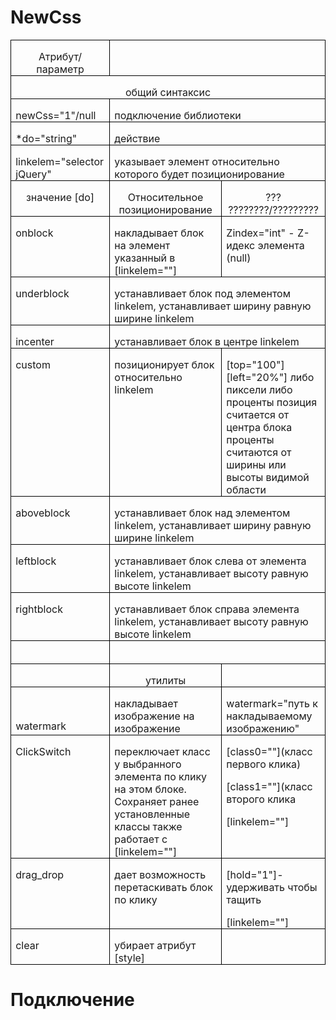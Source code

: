 # NewCss
<table class=MsoNormalTable border=0 cellspacing=0 cellpadding=0
style='border-collapse:collapse;mso-yfti-tbllook:1184;mso-padding-alt:0cm 0cm 0cm 0cm'>
<tr style='mso-yfti-irow:0;mso-yfti-firstrow:yes'>
	<td width=158 valign=top style='width:118.35pt;border:solid windowtext 1.0pt;
padding:0cm 5.4pt 0cm 5.4pt'>
		<p class=MsoNormal align=center style='margin-bottom:0cm;margin-bottom:.0001pt;
text-align:center;line-height:normal'>Атрибут/параметр</p>
	</td>
	<td width=465 colspan=2 valign=top style='width:348.9pt;border:solid windowtext 1.0pt;
border-left:none;padding:0cm 5.4pt 0cm 5.4pt'></td>
</tr>
<tr style='mso-yfti-irow:1'>
	<td width=623 colspan=3 valign=top style='width:467.25pt;border:solid windowtext 1.0pt;
border-top:none;padding:0cm 5.4pt 0cm 5.4pt'>
		<p class=MsoNormal align=center style='margin-bottom:0cm;margin-bottom:.0001pt;
text-align:center;line-height:normal'>общий синтаксис</p>
	</td>
</tr>
<tr style='mso-yfti-irow:2'>
	<td width=158 valign=top style='width:118.35pt;border:solid windowtext 1.0pt;
border-top:none;padding:0cm 5.4pt 0cm 5.4pt'>
		<p class=MsoNormal style='margin-bottom:0cm;margin-bottom:.0001pt;line-height:
normal'>newCss=&quot;1&quot;/<span lang=EN-US style='mso-ansi-language:EN-US'>null</span></p>
	</td>
	<td width=465 colspan=2 valign=top style='width:348.9pt;border-top:none;
border-left:none;border-bottom:solid windowtext 1.0pt;border-right:solid windowtext 1.0pt;
padding:0cm 5.4pt 0cm 5.4pt'>
		<p class=MsoNormal style='margin-bottom:0cm;margin-bottom:.0001pt;line-height:
normal'>подключение библиотеки </p>
	</td>
</tr>
<tr style='mso-yfti-irow:3'>
	<td width=158 valign=top style='width:118.35pt;border:solid windowtext 1.0pt;
border-top:none;padding:0cm 5.4pt 0cm 5.4pt'>
		<p class=MsoNormal style='margin-bottom:0cm;margin-bottom:.0001pt;line-height:
normal'><span lang=EN-US style='mso-ansi-language:EN-US'>*</span>do=&quot;<span lang=EN-US
				style='mso-ansi-language:EN-US'>string</span>&quot;</p>
	</td>
	<td width=465 colspan=2 valign=top style='width:348.9pt;border-top:none;
border-left:none;border-bottom:solid windowtext 1.0pt;border-right:solid windowtext 1.0pt;
padding:0cm 5.4pt 0cm 5.4pt'>
		<p class=MsoNormal style='margin-bottom:0cm;margin-bottom:.0001pt;line-height:
normal'><span class=SpellE><span lang=EN-US style='mso-ansi-language:EN-US'>действие</span></span></p>
	</td>
</tr>
<tr style='mso-yfti-irow:4'>
	<td width=158 valign=top style='width:118.35pt;border:solid windowtext 1.0pt;
border-top:none;padding:0cm 5.4pt 0cm 5.4pt'>
		<p class=MsoNormal style='margin-bottom:0cm;margin-bottom:.0001pt;line-height:
normal'><span lang=EN-US style='mso-ansi-language:EN-US'>linkelem=&quot;selector
				jQuery&quot;</span></p>
	</td>
	<td width=465 colspan=2 valign=top style='width:348.9pt;border-top:none;
border-left:none;border-bottom:solid windowtext 1.0pt;border-right:solid windowtext 1.0pt;
padding:0cm 5.4pt 0cm 5.4pt'>
		<p class=MsoNormal style='margin-bottom:0cm;margin-bottom:.0001pt;line-height:
normal'>указывает элемент относительно которого будет позиционирование</p>
	</td>
</tr>
<tr style='mso-yfti-irow:5'>
	<td width=158 valign=top style='width:118.35pt;border:solid windowtext 1.0pt;
border-top:none;padding:0cm 5.4pt 0cm 5.4pt'>
		<p class=MsoNormal align=center style='margin-bottom:0cm;margin-bottom:.0001pt;
text-align:center;line-height:normal'>значение <span lang=EN-US style='mso-ansi-language:EN-US'>[</span>do<span
				lang=EN-US style='mso-ansi-language:
EN-US'>]</span></p>
	</td>
	<td width=271 valign=top style='width:203.55pt;border-top:none;border-left:
none;border-bottom:solid windowtext 1.0pt;border-right:solid windowtext 1.0pt;
padding:0cm 5.4pt 0cm 5.4pt'>
		<p class=MsoNormal align=center style='margin-bottom:0cm;margin-bottom:.0001pt;
text-align:center;line-height:normal'>Относительное позиционирование</p>
	</td>
	<td width=194 valign=top style='width:145.35pt;border-top:none;border-left:
none;border-bottom:solid windowtext 1.0pt;border-right:solid windowtext 1.0pt;
padding:0cm 5.4pt 0cm 5.4pt'>
		<p class=MsoNormal align=center style='margin-bottom:0cm;margin-bottom:.0001pt;
text-align:center;line-height:normal'>??? ????????/?????????</p>
	</td>
</tr>
<tr style='mso-yfti-irow:6'>
	<td width=158 valign=top style='width:118.35pt;border:solid windowtext 1.0pt;
border-top:none;padding:0cm 5.4pt 0cm 5.4pt'>
		<p class=MsoNormal style='margin-bottom:0cm;margin-bottom:.0001pt;line-height:
normal'><span lang=EN-US style='mso-ansi-language:EN-US'>o</span><span class=SpellE>nblock</span></p>
	</td>
	<td width=271 valign=top style='width:203.55pt;border-top:none;border-left:
none;border-bottom:solid windowtext 1.0pt;border-right:solid windowtext 1.0pt;
padding:0cm 5.4pt 0cm 5.4pt'>
		<p class=MsoNormal style='margin-bottom:0cm;margin-bottom:.0001pt;line-height:
normal'>накладывает блок на элемент указанный в [linkelem=&quot;&quot;]</p>
	</td>
	<td width=194 valign=top style='width:145.35pt;border-top:none;border-left:
none;border-bottom:solid windowtext 1.0pt;border-right:solid windowtext 1.0pt;
padding:0cm 5.4pt 0cm 5.4pt'>
		<p class=MsoNormal style='margin-bottom:0cm;margin-bottom:.0001pt;line-height:
normal'><span class=SpellE>Zindex</span>=&quot;<span lang=EN-US style='mso-ansi-language:EN-US'>int</span>&quot; -
			Z-<span class=SpellE>идекс</span>
			элемента (<span lang=EN-US style='mso-ansi-language:EN-US'>null</span>)</p>
	</td>
</tr>
<tr style='mso-yfti-irow:7'>
	<td width=158 valign=top style='width:118.35pt;border:solid windowtext 1.0pt;
border-top:none;padding:0cm 5.4pt 0cm 5.4pt'>
		<p class=MsoNormal style='margin-bottom:0cm;margin-bottom:.0001pt;line-height:
normal'><span class=SpellE><span lang=EN-US style='mso-ansi-language:EN-US'>underblock</span></span></p>
	</td>
	<td width=465 colspan=2 valign=top style='width:348.9pt;border-top:none;
border-left:none;border-bottom:solid windowtext 1.0pt;border-right:solid windowtext 1.0pt;
padding:0cm 5.4pt 0cm 5.4pt'>
		<p class=MsoNormal style='margin-bottom:0cm;margin-bottom:.0001pt;line-height:
normal'>устанавливает блок под элементом linkelem, устанавливает ширину
			равную ширине linkelem</p>
	</td>
</tr>
<tr style='mso-yfti-irow:8'>
	<td width=158 valign=top style='width:118.35pt;border:solid windowtext 1.0pt;
border-top:none;padding:0cm 5.4pt 0cm 5.4pt'>
		<p class=MsoNormal style='margin-bottom:0cm;margin-bottom:.0001pt;line-height:
normal'><span class=SpellE>incenter</span></p>
	</td>
	<td width=465 colspan=2 valign=top style='width:348.9pt;border-top:none;
border-left:none;border-bottom:solid windowtext 1.0pt;border-right:solid windowtext 1.0pt;
padding:0cm 5.4pt 0cm 5.4pt'>
		<p class=MsoNormal style='margin-bottom:0cm;margin-bottom:.0001pt;line-height:
normal'>устанавливает блок в центре linkelem</p>
	</td>
</tr>
<tr style='mso-yfti-irow:9'>
	<td width=158 valign=top style='width:118.35pt;border:solid windowtext 1.0pt;
border-top:none;padding:0cm 5.4pt 0cm 5.4pt'>
		<p class=MsoNormal style='margin-bottom:0cm;margin-bottom:.0001pt;line-height:
normal'><span class=SpellE>custom</span></p>
	</td>
	<td width=271 valign=top style='width:203.55pt;border-top:none;border-left:
none;border-bottom:solid windowtext 1.0pt;border-right:solid windowtext 1.0pt;
padding:0cm 5.4pt 0cm 5.4pt'>
		<p class=MsoNormal style='margin-bottom:0cm;margin-bottom:.0001pt;line-height:
normal'>позиционирует блок относительно linkelem</p>
	</td>
	<td width=194 valign=top style='width:145.35pt;border-top:none;border-left:
none;border-bottom:solid windowtext 1.0pt;border-right:solid windowtext 1.0pt;
padding:0cm 5.4pt 0cm 5.4pt'>
		<p class=MsoNormal style='margin-bottom:0cm;margin-bottom:.0001pt;line-height:
normal'>[<span class=SpellE>top</span>=&quot;100&quot;] [<span class=SpellE>left</span>=&quot;20%&quot;]
			либо <span class=GramE>пиксели</span> либо проценты позиция считается от
			центра блока проценты считаются от ширины или высоты видимой области</p>
	</td>
</tr>
<tr style='mso-yfti-irow:10'>
	<td width=158 valign=top style='width:118.35pt;border:solid windowtext 1.0pt;
border-top:none;padding:0cm 5.4pt 0cm 5.4pt'>
		<p class=MsoNormal style='margin-bottom:0cm;margin-bottom:.0001pt;line-height:
normal'><span class=SpellE>aboveblock</span></p>
	</td>
	<td width=465 colspan=2 valign=top style='width:348.9pt;border-top:none;
border-left:none;border-bottom:solid windowtext 1.0pt;border-right:solid windowtext 1.0pt;
padding:0cm 5.4pt 0cm 5.4pt'>
		<p class=MsoNormal style='margin-bottom:0cm;margin-bottom:.0001pt;line-height:
normal'>устанавливает блок над элементом linkelem, устанавливает ширину
			равную ширине linkelem</p>
	</td>
</tr>
<tr style='mso-yfti-irow:11'>
	<td width=158 valign=top style='width:118.35pt;border:solid windowtext 1.0pt;
border-top:none;padding:0cm 5.4pt 0cm 5.4pt'>
		<p class=MsoNormal style='margin-bottom:0cm;margin-bottom:.0001pt;text-align:
justify;line-height:normal'><span class=SpellE>leftblock</span></p>
	</td>
	<td width=465 colspan=2 valign=top style='width:348.9pt;border-top:none;
border-left:none;border-bottom:solid windowtext 1.0pt;border-right:solid windowtext 1.0pt;
padding:0cm 5.4pt 0cm 5.4pt'>
		<p class=MsoNormal style='margin-bottom:0cm;margin-bottom:.0001pt;line-height:
normal'>устанавливает блок слева от элемента linkelem, устанавливает высоту
			равную высоте linkelem</p>
	</td>
</tr>
<tr style='mso-yfti-irow:12'>
	<td width=158 valign=top style='width:118.35pt;border:solid windowtext 1.0pt;
border-top:none;padding:0cm 5.4pt 0cm 5.4pt'>
		<p class=MsoNormal style='margin-bottom:0cm;margin-bottom:.0001pt;line-height:
normal'><span class=SpellE>rightblock</span></p>
	</td>
	<td width=465 colspan=2 valign=top style='width:348.9pt;border-top:none;
border-left:none;border-bottom:solid windowtext 1.0pt;border-right:solid windowtext 1.0pt;
padding:0cm 5.4pt 0cm 5.4pt'>
		<p class=MsoNormal style='margin-bottom:0cm;margin-bottom:.0001pt;line-height:
normal'>устанавливает блок справа элемента linkelem, устанавливает высоту
			равную высоте linkelem</p>
	</td>
</tr>
<tr style='mso-yfti-irow:13'>
	<td width=158 valign=top style='width:118.35pt;border:solid windowtext 1.0pt;
border-top:none;padding:0cm 5.4pt 0cm 5.4pt'>
		<p class=MsoNormal style='margin-bottom:0cm;margin-bottom:.0001pt;line-height:
normal'>&nbsp;</p>
	</td>
	<td width=465 colspan=2 valign=top style='width:348.9pt;border-top:none;
border-left:none;border-bottom:solid windowtext 1.0pt;border-right:solid windowtext 1.0pt;
padding:0cm 5.4pt 0cm 5.4pt'>
		<p class=MsoNormal style='margin-bottom:0cm;margin-bottom:.0001pt;line-height:
normal'>&nbsp;</p>
	</td>
</tr>
<tr style='mso-yfti-irow:14'>
	<td width=158 valign=top style='width:118.35pt;border:solid windowtext 1.0pt;
border-top:none;padding:0cm 5.4pt 0cm 5.4pt'>
		<p class=MsoNormal align=center style='margin-bottom:0cm;margin-bottom:.0001pt;
text-align:center;line-height:normal'>&nbsp;</p>
	</td>
	<td width=271 valign=top style='width:203.55pt;border-top:none;border-left:
none;border-bottom:solid windowtext 1.0pt;border-right:solid windowtext 1.0pt;
padding:0cm 5.4pt 0cm 5.4pt'>
		<p class=MsoNormal align=center style='margin-bottom:0cm;margin-bottom:.0001pt;
text-align:center;line-height:normal'>утилиты</p>
	</td>
	<td width=194 valign=top style='width:145.35pt;border-top:none;border-left:
none;border-bottom:solid windowtext 1.0pt;border-right:solid windowtext 1.0pt;
padding:0cm 5.4pt 0cm 5.4pt'>
		<p class=MsoNormal style='margin-bottom:0cm;margin-bottom:.0001pt;line-height:
normal'>&nbsp;</p>
	</td>
</tr>
<tr style='mso-yfti-irow:15'>
	<td width=158 valign=top style='width:118.35pt;border:solid windowtext 1.0pt;
border-top:none;padding:0cm 5.4pt 0cm 5.4pt'>
		<p class=MsoNormal style='margin-bottom:0cm;margin-bottom:.0001pt;line-height:
normal'>&nbsp;</p>
		<p class=MsoNormal style='margin-bottom:0cm;margin-bottom:.0001pt;line-height:
normal'><span class=SpellE>watermark</span></p>
	</td>
	<td width=271 valign=top style='width:203.55pt;border-top:none;border-left:
none;border-bottom:solid windowtext 1.0pt;border-right:solid windowtext 1.0pt;
padding:0cm 5.4pt 0cm 5.4pt'>
		<p class=MsoNormal style='margin-bottom:0cm;margin-bottom:.0001pt;line-height:
normal'>накладывает изображение на изображение</p>
	</td>
	<td width=194 valign=top style='width:145.35pt;border-top:none;border-left:
none;border-bottom:solid windowtext 1.0pt;border-right:solid windowtext 1.0pt;
padding:0cm 5.4pt 0cm 5.4pt'>
		<p class=MsoNormal style='margin-bottom:0cm;margin-bottom:.0001pt;line-height:
normal'><span class=SpellE>watermark</span>=&quot;путь к накладываемому
			изображению&quot;</p>
	</td>
</tr>
<tr style='mso-yfti-irow:16'>
	<td width=158 valign=top style='width:118.35pt;border:solid windowtext 1.0pt;
border-top:none;padding:0cm 5.4pt 0cm 5.4pt'>
		<p class=MsoNormal style='margin-bottom:0cm;margin-bottom:.0001pt;line-height:
normal'><span class=SpellE>ClickSwitch</span></p>
	</td>
	<td width=271 valign=top style='width:203.55pt;border-top:none;border-left:
none;border-bottom:solid windowtext 1.0pt;border-right:solid windowtext 1.0pt;
padding:0cm 5.4pt 0cm 5.4pt'>
		<p class=MsoNormal style='margin-bottom:0cm;margin-bottom:.0001pt;line-height:
normal'>переключает класс у выбранного элемента по клику на этом блоке. Сохраняет
			ранее установленные классы также работает с [linkelem=&quot;&quot;]</p>
	</td>
	<td width=194 valign=top style='width:145.35pt;border-top:none;border-left:
none;border-bottom:solid windowtext 1.0pt;border-right:solid windowtext 1.0pt;
padding:0cm 5.4pt 0cm 5.4pt'>
		<p class=MsoNormal style='margin-bottom:0cm;margin-bottom:.0001pt;line-height:
normal'>[class0=&quot;<span class=GramE>&quot;](</span>класс первого клика)</p>
		<p class=MsoNormal style='margin-bottom:0cm;margin-bottom:.0001pt;line-height:
normal'>[class1=&quot;<span class=GramE>&quot;](</span>класс второго клика</p>
		<p class=MsoNormal style='margin-bottom:0cm;margin-bottom:.0001pt;line-height:
normal'>[linkelem=&quot;&quot;]</p>
	</td>
</tr>
<tr style='mso-yfti-irow:17'>
	<td width=158 valign=top style='width:118.35pt;border:solid windowtext 1.0pt;
border-top:none;padding:0cm 5.4pt 0cm 5.4pt'>
		<p class=MsoNormal style='margin-bottom:0cm;margin-bottom:.0001pt;line-height:
normal'><span class=SpellE>drag_drop</span></p>
	</td>
	<td width=271 valign=top style='width:203.55pt;border-top:none;border-left:
none;border-bottom:solid windowtext 1.0pt;border-right:solid windowtext 1.0pt;
padding:0cm 5.4pt 0cm 5.4pt'>
		<p class=MsoNormal style='margin-bottom:0cm;margin-bottom:.0001pt;line-height:
normal'>дает возможность перетаскивать блок по клику</p>
	</td>
	<td width=194 valign=top style='width:145.35pt;border-top:none;border-left:
none;border-bottom:solid windowtext 1.0pt;border-right:solid windowtext 1.0pt;
padding:0cm 5.4pt 0cm 5.4pt'>
		<p class=MsoNormal style='margin-bottom:0cm;margin-bottom:.0001pt;line-height:
normal'>[<span class=SpellE>hold</span>=&quot;1&quot;]-удерживать чтобы
			тащить</p>
		<p class=MsoNormal style='margin-bottom:0cm;margin-bottom:.0001pt;line-height:
normal'>[linkelem=&quot;&quot;]</p>
	</td>
</tr>
<tr style='mso-yfti-irow:18;mso-yfti-lastrow:yes'>
	<td width=158 valign=top style='width:118.35pt;border:solid windowtext 1.0pt;
border-top:none;padding:0cm 5.4pt 0cm 5.4pt'>
		<p class=MsoNormal style='margin-bottom:0cm;margin-bottom:.0001pt;line-height:
normal'><span class=SpellE>clear</span></p>
	</td>
	<td width=271 valign=top style='width:203.55pt;border-top:none;border-left:
none;border-bottom:solid windowtext 1.0pt;border-right:solid windowtext 1.0pt;
padding:0cm 5.4pt 0cm 5.4pt'>
		<p class=MsoNormal style='margin-bottom:0cm;margin-bottom:.0001pt;line-height:
normal'>убирает атрибут [<span class=SpellE>style</span>]</p>
	</td>
	<td width=194 valign=top style='width:145.35pt;border-top:none;border-left:
none;border-bottom:solid windowtext 1.0pt;border-right:solid windowtext 1.0pt;
padding:0cm 5.4pt 0cm 5.4pt'>
		<p class=MsoNormal style='margin-bottom:0cm;margin-bottom:.0001pt;line-height:
normal'>&nbsp;</p>
	</td>
</tr>
</table>
<H1>Подключение</h1>
<pre rows="15" style="width:99%;"> 
<script src="https://ajax.googleapis.com/ajax/libs/jquery/3.1.0/jquery.min.js"></script>
<script src="NewCssOOP.js"></script>
<script>
// способ 1
$(document).ready(NewCss(Селектор));
// здесь можно выбрать любой jquery селектор.или оставить по умолчанию 
// способ 2
unit = new newCss('#c', {
		'do': 'underblock',
		'linkelem': '#a',
	})
</script>
</pre>
